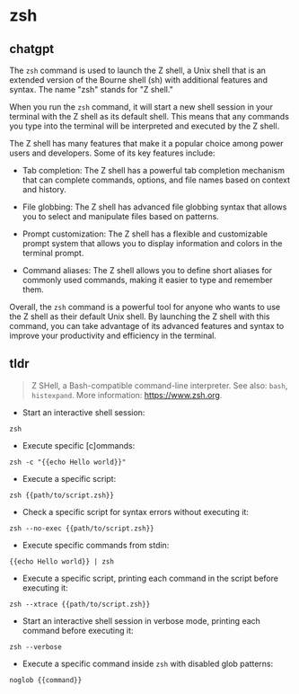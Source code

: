 # zsh 
## chatgpt 
The `zsh` command is used to launch the Z shell, a Unix shell that is an extended version of the Bourne shell (sh) with additional features and syntax. The name "zsh" stands for "Z shell."

When you run the `zsh` command, it will start a new shell session in your terminal with the Z shell as its default shell. This means that any commands you type into the terminal will be interpreted and executed by the Z shell.

The Z shell has many features that make it a popular choice among power users and developers. Some of its key features include:

- Tab completion: The Z shell has a powerful tab completion mechanism that can complete commands, options, and file names based on context and history.

- File globbing: The Z shell has advanced file globbing syntax that allows you to select and manipulate files based on patterns.

- Prompt customization: The Z shell has a flexible and customizable prompt system that allows you to display information and colors in the terminal prompt.

- Command aliases: The Z shell allows you to define short aliases for commonly used commands, making it easier to type and remember them.

Overall, the `zsh` command is a powerful tool for anyone who wants to use the Z shell as their default Unix shell. By launching the Z shell with this command, you can take advantage of its advanced features and syntax to improve your productivity and efficiency in the terminal. 

## tldr 
 
> Z SHell, a Bash-compatible command-line interpreter.
> See also: `bash`, `histexpand`.
> More information: <https://www.zsh.org>.

- Start an interactive shell session:

`zsh`

- Execute specific [c]ommands:

`zsh -c "{{echo Hello world}}"`

- Execute a specific script:

`zsh {{path/to/script.zsh}}`

- Check a specific script for syntax errors without executing it:

`zsh --no-exec {{path/to/script.zsh}}`

- Execute specific commands from stdin:

`{{echo Hello world}} | zsh`

- Execute a specific script, printing each command in the script before executing it:

`zsh --xtrace {{path/to/script.zsh}}`

- Start an interactive shell session in verbose mode, printing each command before executing it:

`zsh --verbose`

- Execute a specific command inside `zsh` with disabled glob patterns:

`noglob {{command}}`
